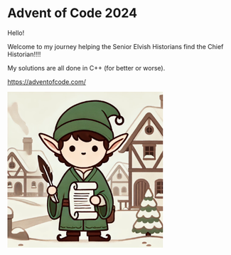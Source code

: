 # Advent of Code 2024

Hello!

Welcome to my journey helping the Senior Elvish Historians find the Chief Historian!!!!

My solutions are all done in C++ (for better or worse).

https://adventofcode.com/

<p align="left">
  <img src="elf.webp" width="350" title="hover text">
</p>
